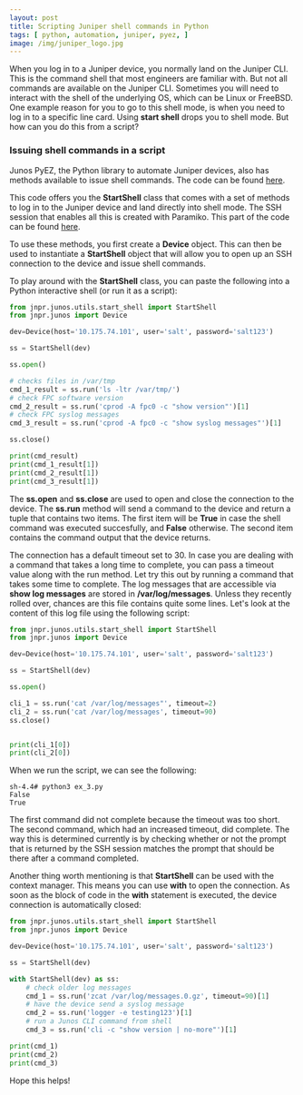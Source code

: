 ```yaml
---
layout: post
title: Scripting Juniper shell commands in Python
tags: [ python, automation, juniper, pyez, ]
image: /img/juniper_logo.jpg
---
```


When you log in to a Juniper device, you normally land on the Juniper CLI. This is the command shell that most engineers are familiar with. But not all commands are available on the Juniper CLI. Sometimes you will need to interact with the shell of the underlying OS, which can be Linux or FreeBSD. One example reason for you to go to this shell mode, is when you need to log in to a specific line card. Using <b>start shell</b> drops you to shell mode. But how can you do this from a script?


### Issuing shell commands in a script

Junos PyEZ, the Python library to automate Juniper devices, also has methods available to issue shell commands. The code can be found <a href="https://github.com/Juniper/py-junos-eznc/blob/master/lib/jnpr/junos/utils/start_shell.py" target="_blank">here</a>. 

This code offers you the <b>StartShell</b> class that comes with a set of methods to log in to the Juniper device and land directly into shell mode. The SSH session that enables all this is created with Paramiko. This part of the code can be found <a href="https://github.com/Juniper/py-junos-eznc/blob/master/lib/jnpr/junos/utils/ssh_client.py" target="_blank">here</a>.

To use these methods, you first create a <b>Device</b> object. This can then be used to instantiate a <b>StartShell</b> object that will allow you to open up an SSH connection to the device and issue shell commands. 

To play around with the <b>StartShell</b> class, you can paste the following into a Python interactive shell (or run it as a script):

```python
from jnpr.junos.utils.start_shell import StartShell
from jnpr.junos import Device

dev=Device(host='10.175.74.101', user='salt', password='salt123')

ss = StartShell(dev)

ss.open()

# checks files in /var/tmp
cmd_1_result = ss.run('ls -ltr /var/tmp/')
# check FPC software version
cmd_2_result = ss.run('cprod -A fpc0 -c "show version"')[1]
# check FPC syslog messages
cmd_3_result = ss.run('cprod -A fpc0 -c "show syslog messages"')[1]

ss.close()

print(cmd_result)
print(cmd_1_result[1])
print(cmd_2_result[1])
print(cmd_3_result[1])
```

The <b>ss.open</b> and <b>ss.close</b> are used to open and close the connection to the device. The <b>ss.run</b> method will send a command to the device and return a tuple that contains two items. The first item will be <b>True</b> in case the shell command was executed succesfully, and <b>False</b> otherwise. The second item contains the command output that the device returns.

The connection has a default timeout set to 30. In case you are dealing with a command that takes a long time to complete, you can pass a timeout value along with the run method. Let try this out by running a command that takes some time to complete. The log messages that are accessible via <b>show log messages</b> are stored in <b>/var/log/messages</b>. Unless they recently rolled over, chances are this file contains quite some lines. Let's look at the content of this log file using the following script:

```python
from jnpr.junos.utils.start_shell import StartShell
from jnpr.junos import Device

dev=Device(host='10.175.74.101', user='salt', password='salt123')

ss = StartShell(dev)

ss.open()

cli_1 = ss.run('cat /var/log/messages"', timeout=2)    
cli_2 = ss.run('cat /var/log/messages', timeout=90)
ss.close()


print(cli_1[0])
print(cli_2[0])

```

When we run the script, we can see the following:

```
sh-4.4# python3 ex_3.py
False
True
```

The first command did not complete because the timeout was too short. The second command, which had an increased timeout, did complete. The way this is determined currently is by checking whether or not the prompt that is returned by the SSH session matches the prompt that should be there after a command completed.

Another thing worth mentioning is that <b>StartShell</b> can be used with the context manager. This means you can use <b>with</b> to open the connection. As soon as the block of code in the <b>with</b> statement is executed, the device connection is automatically closed: 

```python
from jnpr.junos.utils.start_shell import StartShell
from jnpr.junos import Device

dev=Device(host='10.175.74.101', user='salt', password='salt123')

ss = StartShell(dev)

with StartShell(dev) as ss:    
    # check older log messages
    cmd_1 = ss.run('zcat /var/log/messages.0.gz', timeout=90)[1]
    # have the device send a syslog message
    cmd_2 = ss.run('logger -e testing123')[1]
    # run a Junos CLI command from shell
    cmd_3 = ss.run('cli -c "show version | no-more"')[1]

print(cmd_1)
print(cmd_2)
print(cmd_3)
```


Hope this helps!
